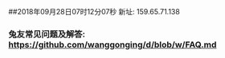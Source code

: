 ##2018年09月28日07时12分07秒 新址: 159.65.71.138
### 兔友常见问题及解答: https://github.com/wanggonging/d/blob/w/FAQ.md
